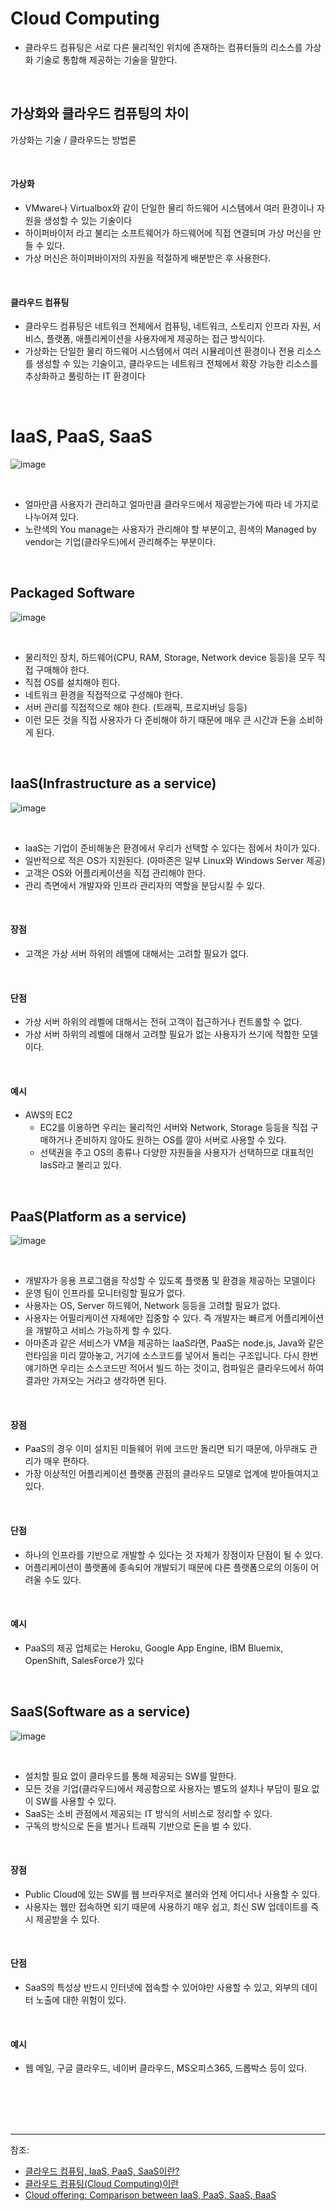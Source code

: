 # Cloud Computing

- 클라우드 컴퓨팅은 서로 다른 물리적인 위치에 존재하는 컴퓨터들의 리소스를 가상화 기술로 통합해 제공하는 기술을 말한다.

<br/>

## 가상화와 클라우드 컴퓨팅의 차이

가상화는 기술 / 클라우드는 방법론

<br/>

#### 가상화

- VMware나 Virtualbox와 같이 단일한 물리 하드웨어 시스템에서 여러 환경이나 자원을 생성할 수 있는 기술이다
- 하이퍼바이저 라고 불리는 소프트웨어가 하드웨어에 직접 연결되며 가상 머신을 만들 수 있다.
- 가상 머신은 하이퍼바이저의 자원을 적절하게 배분받은 후 사용한다.

<br/>

#### 클라우드 컴퓨팅

- 클라우드 컴퓨팅은 네트워크 전체에서 컴퓨팅, 네트워크, 스토리지 인프라 자원, 서비스, 플랫폼, 애플리케이션을 사용자에게 제공하는 접근 방식이다.
-  가상화는 단일한 물리 하드웨어 시스템에서 여러 시뮬레이션 환경이나 전용 리소스를 생성할 수 있는 기술이고, 클라우드는 네트워크 전체에서 확장 가능한 리소스를 추상화하고 풀링하는 IT 환경이다


<br/>

# IaaS, PaaS, SaaS

![image](https://user-images.githubusercontent.com/61372486/128214549-06bf2622-16f5-4707-8029-9d4b160db517.png)

<br/>

- 얼마만큼 사용자가 관리하고 얼마만큼 클라우드에서 제공받는가에 따라 네 가지로 나누어져 있다.
- 노란색의 You manage는 사용자가 관리해야 할 부분이고, 흰색의 Managed by vendor는 기업(클라우드)에서 관리해주는 부분이다.

<br/>

## Packaged Software

![image](https://user-images.githubusercontent.com/61372486/128215798-7cb3b6fe-73ad-45e4-8463-444d3e6e084e.png)

<br/>

- 물리적인 장치, 하드웨어(CPU, RAM, Storage, Network device 등등)을 모두 직접 구매해야 한다.
- 직접 OS를 설치해야 힌다.
- 네트워크 환경을 직접적으로 구성해야 한다.
- 서버 관리를 직접적으로 해야 한다. (트래픽, 프로지버닝 등등)
- 이런 모든 것을 직접 사용자가 다 준비해야 하기 때문에 매우 큰 시간과 돈을 소비하게 된다.


<br/>

## IaaS(Infrastructure as a service)

![image](https://user-images.githubusercontent.com/61372486/128215841-e084a568-0aae-4b12-874f-fd1df10b0cd7.png)

<br/>

- IaaS는 기업이 준비해놓은 환경에서 우리가 선택할 수 있다는 점에서 차이가 있다.
- 일반적으로 적은 OS가 지원된다. (아마존은 일부 Linux와 Windows Server 제공)
- 고객은 OS와 어플리케이션을 직접 관리해야 한다.
- 관리 측면에서 개발자와 인프라 관리자의 역할을 분담시킬 수 있다.

<br/>

#### 장점

- 고객은 가상 서버 하위의 레벨에 대해서는 고려할 필요가 없다.

<br/>

#### 단점

- 가상 서버 하위의 레벨에 대해서는 전혀 고객이 접근하거나 컨트롤할 수 없다.
- 가상 서버 하위의 레벨에 대해서 고려할 필요가 없는 사용자가 쓰기에 적합한 모델이다.

<br/>

#### 예시

- AWS의 EC2
  - EC2를 이용하면 우리는 물리적인 서버와 Network, Storage 등등을 직접 구매하거나 준비하지 않아도 원하는 OS를 깔아 서버로 사용할 수 있다.
  - 선택권을 주고 OS의 종류나 다양한 자원들을 사용자가 선택하므로 대표적인 IasS라고 불리고 있다.
  
<br/>


## PaaS(Platform as a service)


![image](https://user-images.githubusercontent.com/61372486/128215885-38198d50-f647-4f59-9d29-4a70a75be5d0.png)

<br/>

- 개발자가 응용 프로그램을 작성할 수 있도록 플랫폼 및 환경을 제공하는 모델이다
- 운영 팀이 인프라를 모니터링할 필요가 없다.
- 사용자는 OS, Server 하드웨어, Network 등등을 고려할 필요가 없다.
- 사용자는 어필리케이션 자체에만 집중할 수 있다. 즉 개발자는 빠르게 어플리케이션을 개발하고 서비스 가능하게 할 수 있다.
- 아마존과 같은 서비스가 VM을 제공하는 IaaS라면, PaaS는 node.js, Java와 같은 런타임을 미리 깔아놓고, 거기에 소스코드를 넣어서 돌리는 구조입니다. 다시 한번 얘기하면 우리는 소스코드만 적어서 빌드 하는 것이고, 컴파일은 클라우드에서 하여 결과만 가져오는 거라고 생각하면 된다.

<br/>

#### 장점

- PaaS의 경우 이미 설치된 미들웨어 위에 코드만 돌리면 되기 때문에, 아무래도 관리가 매우 편하다.
- 가장 이상적인 어플리케이션 플랫폼 관점의 클라우드 모델로 업계에 받아들여지고 있다.

<br/>

#### 단점

- 하나의 인프라를 기반으로 개발할 수 있다는 것 자체가 장점이자 단점이 될 수 있다.
- 어플리케이션이 플랫폼에 종속되어 개발되기 때문에 다른 플랫폼으로의 이동이 어려울 수도 있다.

<br/>

#### 예시

- PaaS의 제공 업체로는 Heroku, Google App Engine, IBM Bluemix, OpenShift, SalesForce가 있다

<br/>

## SaaS(Software as a service)


![image](https://user-images.githubusercontent.com/61372486/128216368-4bba03bb-e8ea-46f3-93e5-7e9679840988.png)

<br/>

- 설치할 필요 없이 클라우드를 통해 제공되는 SW를 말한다.
- 모든 것을 기업(클라우드)에서 제공함으로 사용자는 별도의 설치나 부담이 필요 없이 SW를 사용할 수 있다.
- SaaS는 소비 관점에서 제공되는 IT 방식의 서비스로 정리할 수 있다.
- 구독의 방식으로 돈을 벌거나 트래픽 기반으로 돈을 벌 수 있다.


<br/>

#### 장점

- Public Cloud에 있는 SW를 웹 브라우저로 불러와 언제 어디서나 사용할 수 있다.
- 사용자는 웹만 접속하면 되기 때문에 사용하기 매우 쉽고, 최신 SW 업데이트를 즉시 제공받을 수 있다. 


<br/>

#### 단점

- SaaS의 특성상 반드시 인터넷에 접속할 수 있어야만 사용할 수 있고, 외부의 데이터 노출에 대한 위험이 있다.

<br/>

#### 예시

- 웹 메일, 구글 클라우드, 네이버 클라우드, MS오피스365, 드롭박스 등이 있다.




<br/><br/><br/><br/>

---
참조:
- [클라우드 컴퓨팅, IaaS, PaaS, SaaS이란?](https://wnsgml972.github.io/network/2018/08/14/network_cloud-computing/)
- [클라우드 컴퓨팅(Cloud Computing)이란](https://www.cisp.or.kr/archives/12017)
- [Cloud offering: Comparison between IaaS, PaaS, SaaS, BaaS](https://assist-software.net/blog/cloud-offering-comparison-between-iaas-paas-saas-baas)


